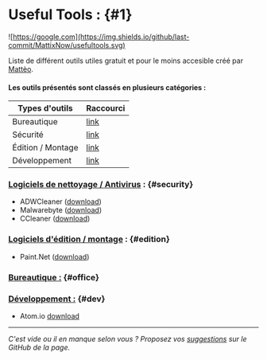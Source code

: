 # Useful Tools : {#1}
![https://google.com](https://img.shields.io/github/last-commit/MattixNow/usefultools.svg)

Liste de différent outils utiles gratuit et pour le moins accesible créé par [Mattèo](https://github.com/MattixNow).

#### Les outils présentés sont classés en plusieurs catégories :

| Types d'outils    | Raccourci         |
| ----------------- | ----------------- |
| Bureautique       | [link](#office)   |
| Sécurité          | [link](#security) |
| Édition / Montage | [link](#edition)  |
| Développement     | [link](#dev)      |


### <u>Logiciels de nettoyage / Antivirus</u> : {#security}

- ADWCleaner ([download](https://toolslib.net/downloads/viewdownload/1-adwcleaner/))
- Malwarebyte ([download](https://toolslib.net/downloads/viewdownload/309-malwarebytes/))
- CCleaner ([download](https://www.ccleaner.com/ccleaner/download))
 
### <u>Logiciels d'édition / montage</u> : {#edition}
 
 - Paint.Net ([download](https://www.dotpdn.com/files/paint.net.4.0.21.install.zip))
 

### <u>Bureautique :</u> {#office}

### <u>Développement :</u> {#dev}
- Atom.io [download](https://atom.io/)

------
*C'est vide ou il en manque selon vous ? Proposez vos [suggestions](https://github.com/MattixNow/usefultools/issues/new "Décrivez votre suggestion en publiant une issue sur le GitHub de la page") sur le GitHub de la page.*
<!-- Add info box on download -->